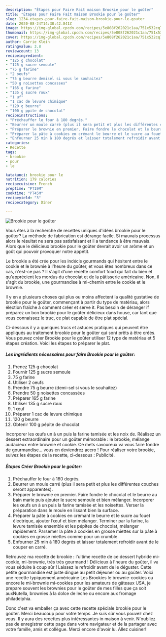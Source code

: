 ```yaml
---
description: "Étapes pour Faire Fait maison Brookie pour le goûter"
title: "Étapes pour Faire Fait maison Brookie pour le goûter"
slug: 1234-etapes-pour-faire-fait-maison-brookie-pour-le-gouter
date: 2020-08-24T14:30:42.841Z
image: https://img-global.cpcdn.com/recipes/5e808f262021c1aa/751x532cq70/brookie-pour-le-gouter-photo-principale-de-la-recette.jpg
thumbnail: https://img-global.cpcdn.com/recipes/5e808f262021c1aa/751x532cq70/brookie-pour-le-gouter-photo-principale-de-la-recette.jpg
cover: https://img-global.cpcdn.com/recipes/5e808f262021c1aa/751x532cq70/brookie-pour-le-gouter-photo-principale-de-la-recette.jpg
author: Carrie Klein
ratingvalue: 3.8
reviewcount: 13
recipeingredient:
- "125 g chocolat"
- "125 g sucre semoule"
- "75 g farine"
- "2 oeufs"
- "75 g beurre demisel si vous le souhaitez"
- "50 g noisettes concasses"
- "165 g farine"
- "135 g sucre roux"
- "1 uf"
- "1 cac de levure chimique"
- "120 g beurre"
- "100 g ppite de chocolat"
recipeinstructions:
- "Préchauffer le four à 180 degrés."
- "Beurrer un moule carré (plus il sera petit et plus les différentes couches seront apparentes)."
- "Préparer le brownie en premier. Faire fondre le chocolat et le beurre au bain marie puis ajouter le sucre semoule et bien mélanger. Incorporer les œufs un à un puis la farine tamisée et les noisettes. Verser la préparation dans le moule en lissant bien la surface."
- "Préparer la pâte à cookies en crémant le beurre et le sucre au fouet électrique, ajouter l’œuf et bien mélanger. Terminer par la farine, la levure tamisée ensemble et les pépites de chocolat, mélanger rapidement. Parsemer la pâte à cookies en grosse miettes sur la pâte à cookies en grosse miettes comme pour un crumble."
- "Enfourner 25 min à 180 degrés et laisser totalement refroidir avant de le couper en carré."
categories:
- Recette
tags:
- brookie
- pour
- le

katakunci: brookie pour le 
nutrition: 179 calories
recipecuisine: French
preptime: "PT19M"
cooktime: "PT45M"
recipeyield: "3"
recipecategory: Dîner

---
```



![Brookie pour le goûter](https://img-global.cpcdn.com/recipes/5e808f262021c1aa/751x532cq70/brookie-pour-le-gouter-photo-principale-de-la-recette.jpg)

Vous êtes à la recherche de recettes uniques d'idées brookie pour le goûter? La méthode de fabrication est dérange facile. Si mauvais processus alors le résultat ne sera pas satisfaisant et il a tendance à être mauvais. Alors que le délicieux brookie pour le goûter devrait avoir un arôme et un goût qui pouvoir provoquer notre appétit.

Le brookie a été crée pour les indécis gourmands qui hésitent entre le cookie et le brownie à l&#39;heure du goûter, et vous êtes nombreux dans ce cas, n&#39;est-ce pas ? Il s&#39;agit d&#39;une recette comfort food qui fait du bien et qu&#39;apprécient les mordus du chocolat et de la pâtisserie américaine. Non, il s&#39;agit du brookie, une gourmandise à mi-chemin entre le cookie et le brownie.

Il y en a plusieurs choses qui plus ou moins affectent la qualité gustative de brookie pour le goûter, commençant à partir du type de matériau, alors élection fraîche à comment créer et serve it. Pas besoin de déranger if préparez un bon brookie pour le goûter délicieux dans house, car tant que vous connaissez le truc, ce plat capable de être plat spécial.


Ci-dessous il y a quelques trucs et astuces pratiques qui peuvent être appliqués au traitement brookie pour le goûter qui sont prêts à être créés. Vous pouvez créer Brookie pour le goûter utiliser 12 type de matériau et 5 étapes création. Voici les étapes to préparer le plat.

<!--inarticleads1-->

##### Les ingrédients nécessaires pour faire Brookie pour le goûter:

1. Prenez 125 g chocolat
1. Fournir 125 g sucre semoule
1.  75 g farine
1. Utiliser 2 oeufs
1. Prendre 75 g beurre (demi-sel si vous le souhaitez)
1. Prendre 50 g noisettes concassées
1. Préparer 165 g farine
1. Utiliser 135 g sucre roux
1.  1 œuf
1. Préparer 1 cac de levure chimique
1.  120 g beurre
1. Obtenir 100 g pépite de chocolat


Incorporer les œufs un à un puis la farine tamisée et les noix de. Réalisez un dessert extraordinaire pour un goûter mémorable : le brookie, mélange audacieux entre brownie et cookie. Ce mets savoureux va vous faire fondre de gourmandise… vous en deviendrez accro ! Pour réaliser votre brookie, suivez les étapes de la recette, ci-dessous : Publicité. 

<!--inarticleads2-->

##### Étapes Créer Brookie pour le goûter:

1. Préchauffer le four à 180 degrés.
1. Beurrer un moule carré (plus il sera petit et plus les différentes couches seront apparentes).
1. Préparer le brownie en premier. Faire fondre le chocolat et le beurre au bain marie puis ajouter le sucre semoule et bien mélanger. Incorporer les œufs un à un puis la farine tamisée et les noisettes. Verser la préparation dans le moule en lissant bien la surface.
1. Préparer la pâte à cookies en crémant le beurre et le sucre au fouet électrique, ajouter l’œuf et bien mélanger. Terminer par la farine, la levure tamisée ensemble et les pépites de chocolat, mélanger rapidement. Parsemer la pâte à cookies en grosse miettes sur la pâte à cookies en grosse miettes comme pour un crumble.
1. Enfourner 25 min à 180 degrés et laisser totalement refroidir avant de le couper en carré.


Retrouvez ma recette de brookie : l&#39;ultime recette de ce dessert hybride mi-cookie, mi-brownie, très très gourmand ! Délicieux à l&#39;heure du goûter, il va vous séduire à coup sûr ! Laissez le refroidir avant de le déguster. Cette petite gourmandise est juste dingue au petit déjeuner ou au goûter. Voici une recette typiquement américaine Les Brookies le brownie-cookies ou encore le mi-brownie mi-cookies pour les amateurs de gâteaux USA, je prepare souvent les brownies pour le goûter de mes filles que ça soit auxNutella, brownies à la dolce de leche ou encore aux fromage philadelphia. 


Donc c'est va emballer ça avec cette recette spéciale brookie pour le goûter. Merci beaucoup pour votre temps. Je suis sûr vous pouvez chez vous. Il y aura des recettes plus  intéressantes in maison à venir. N'oubliez pas de enregistrer cette page dans votre navigateur et de la partager avec votre famille, amis et collègue. Merci encore d'avoir lu. Allez cuisiner!
